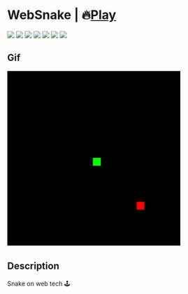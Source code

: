 # WebSnake | 🔥[Play](https://zalexanninev15.github.io/WebSnake/)

[![](https://img.shields.io/badge/platforms-All_with_Internet-27282D.svg)](https://github.com/Zalexanninev15/WebSnake)
[![](https://img.shields.io/badge/written_on-Java_Script-E34F26.svg?logo=javascript)](https://github.com/Zalexanninev15/WebSnake)
[![](https://img.shields.io/badge/written_on-HTML-E34F26.svg?logo=html5)](https://github.com/Zalexanninev15/WebSnake)
[![](https://img.shields.io/badge/release-v1.0-blue.svg)](https://github.com/Zalexanninev15/WebSnake)
[![](https://img.shields.io/github/last-commit/Zalexanninev15/WebSnake)](https://github.com/Zalexanninev15/WebSnake/commits/main)
[![](https://img.shields.io/badge/license-GPLv3-ligthgreen.svg)](LICENSE)
[![](https://img.shields.io/badge/donate-Buy_Me_a_Coffee-F94400.svg)](https://zalexanninev15.jimdofree.com/buy-me-a-coffee)

## Gif

![alt](https://github.com/Zalexanninev15/WebSnake/blob/main/demo.gif)

## Description
Snake on web tech 🕹️
